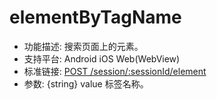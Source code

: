 # elementByTagName

* 功能描述: 搜索页面上的元素。
* 支持平台: Android iOS Web(WebView)
* 标准链接: [POST /session/:sessionId/element](https://w3c.github.io/webdriver/#elements)
* 参数: {string} value 标签名称。
